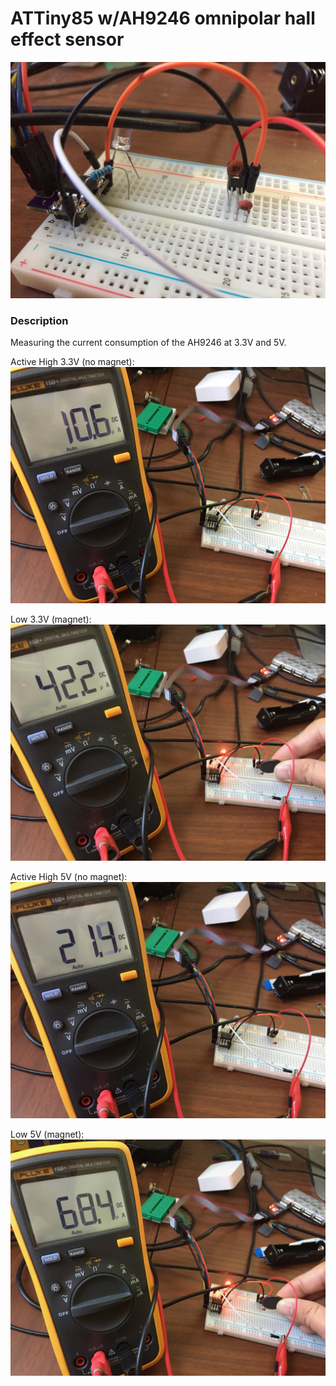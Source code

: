 # ATTiny85 w/AH9246 omnipolar hall effect sensor

![alt text](./first.jpg "ATTiny85 with AH9246 omnipolar hall effect sensor")

### Description

Measuring the current consumption of the AH9246 at 3.3V and 5V.

Active High 3.3V (no magnet):
![alt text](./second.jpg "active high 3.3")

Low 3.3V (magnet):
![alt text](./third.jpg "low 3.3")

Active High 5V (no magnet):
![alt text](./fourth.jpg "active high 5")

Low 5V (magnet):
![alt text](./fifth.jpg "low 5")
